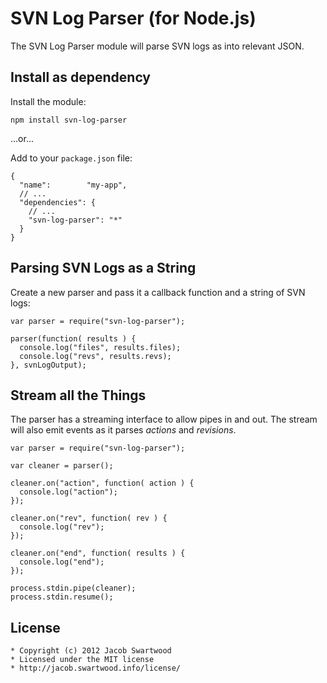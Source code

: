 SVN Log Parser (for Node.js)
============================

The SVN Log Parser module will parse SVN logs as into relevant JSON.


Install as dependency
---------------------

Install the module:

    npm install svn-log-parser

...or...

Add to your `package.json` file:

    {
      "name":        "my-app",
      // ...
      "dependencies": {
        // ...
        "svn-log-parser": "*"
      }
    }


Parsing SVN Logs as a String
----------------------------

Create a new parser and pass it a callback function and a string of SVN logs:

    var parser = require("svn-log-parser");

    parser(function( results ) {
      console.log("files", results.files);
      console.log("revs", results.revs);
    }, svnLogOutput);


Stream all the Things
---------------------

The parser has a streaming interface to allow pipes in and out. The stream will
also emit events as it parses _actions_ and _revisions_.

    var parser = require("svn-log-parser");

    var cleaner = parser();

    cleaner.on("action", function( action ) {
      console.log("action");
    });

    cleaner.on("rev", function( rev ) {
      console.log("rev");
    });

    cleaner.on("end", function( results ) {
      console.log("end");
    });

    process.stdin.pipe(cleaner);
    process.stdin.resume();


License
-------

    * Copyright (c) 2012 Jacob Swartwood
    * Licensed under the MIT license
    * http://jacob.swartwood.info/license/
